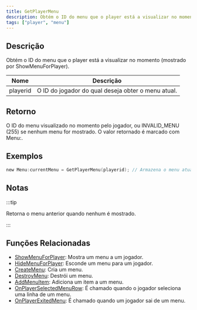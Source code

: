 ```yaml
---
title: GetPlayerMenu
description: Obtém o ID do menu que o player está a visualizar no momento (mostrado por ShowMenuForPlayer).
tags: ["player", "menu"]
---
```


## Descrição

Obtém o ID do menu que o player está a visualizar no momento (mostrado por ShowMenuForPlayer).

| Nome     | Descrição                                          |
| -------- | -------------------------------------------------- |
| playerid | O ID do jogador do qual deseja obter o menu atual. |

## Retorno

O ID do menu visualizado no momento pelo jogador, ou INVALID_MENU (255) se nenhum menu for mostrado. O valor retornado é marcado com Menu:.

## Exemplos

```c
new Menu:currentMenu = GetPlayerMenu(playerid); // Armazena o menu atual do jogador em 'CurrentMenu'
```

## Notas

:::tip

Retorna o menu anterior quando nenhum é mostrado.

:::

## Funções Relacionadas

- [ShowMenuForPlayer](ShowMenuForPlayer.md): Mostra um menu a um jogador.
- [HideMenuForPlayer](HideMenuForPlayer.md): Esconde um menu para um jogador.
- [CreateMenu](CreateMenu.md): Cria um menu.
- [DestroyMenu](DestroyMenu.md): Destrói um menu.
- [AddMenuItem](AddMenuItem.md): Adiciona um item a um menu.
- [OnPlayerSelectedMenuRow](../callbacks/OnPlayerSelectedMenuRow.md): É chamado quando o jogador seleciona uma linha de um menu.
- [OnPlayerExitedMenu](../callbacks/OnPlayerExitedMenu.md): É chamado quando um jogador sai de um menu.
